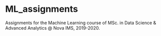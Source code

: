 # ML_assignments
Assignments for the Machine Learning course of MSc. in Data Science &amp; Advanced Analytics @ Nova IMS, 2019-2020.
